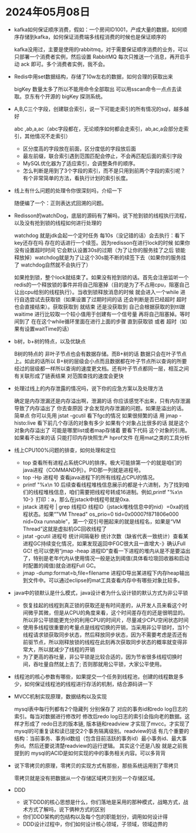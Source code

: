 # 2024年05月08日



- kafka如何保证顺序消费，假如：一个房间ID1001，产成大量的数据，如何顺序存储到kafka，如何保证消费端多线程消费的时候也是保证顺序的

  kafka没用过，主要是使用的rabbitmq，对于需要保证顺序消费的业务，可以只部署一个消费者实例，然后设置 RabbitMQ 每次只推送一个消息，再开启手动 ack 即可。多个消费者实例，我不会。

- Redis中用set数据结构，存储了10w左右的数据，如何合理的获取出来

  bigKey 数量太多了所以不能用命令全部取出 可以用sscan命令一点点去读取。京东有个开源的 bigKey 探测系统。

- A,B,C三个字段，创建联合索引，说一下可能走索引的所有情况的sql，越多越好

  abc ,ab,a,ac（abc字段都在，无论顺序如何都会走索引，ab,ac,a会部分走索引，其他情况不走索引）

  - 区分度高的字段放在前面，区分度低的字段放后面
  - 最左前缀，联合索引遇到范围匹配会停止，不会再匹配后面的索引字段
  - MySQL优化器为了适应索引，会调整条件的顺序。
  - 怎么判断是用到了3个字段的索引，而不是只用到前两个字段的索引呢？有个非常简单的方法，看执行计划的索引长度。

- 线上有什么问题的处理令你很深刻吗，介绍一下

  随便编了一个：正则表达式回溯的问题。

- Redisson的watchDog，底层的源码有了解吗，说下抢到锁的线程执行流程，以及没有抢到锁的线程如何进行处理的

  watchdog 就是jdk会起一个定时任务 每10s（没记错的话）会去执行：看下key还存在吗 存在的话进行一个续签。因为redisson在进行lock的时候 如果你没有设置超时时间 它会默认设置30s的过期（为了让你的服务挂了之后 锁能释放掉）watchdog就是为了让这个30s能不断的续签下去（如果你的服务挂了 watchdog自然就不会执行了）

  如果抢到锁，整个lock就结束了。如果没有抢到锁的话。首先会注册监听一个redis的一个释放锁的事件并将自己阻塞掉（目的是为了不占用cpu，阻塞自己让出cpu给别的线程执行）。当收到锁释放消息的时候 就会进入一个while 进行自选尝试去获取锁（如果设置了过期时间的话 还会判断是否已经超时 超时也会直接结束）。获取获取到 就结束 还是没获取到 自己会根据获取的到ttl跟waitime 进行比较取一个较小值用于创建有一个信号量 再将自己阻塞掉。等时间到了 在在这个while循环里面在进行上面的步骤 直到获取锁 或者 超时（如果有设置waitTime的话）

- b树，b+树的特点，以及优缺点

  B树的特点的 非叶子节点也会有数据存储。而B+树的话 数据只会在叶子节点上。如此的话所以 B+树的层级会小点而且数据都在叶子节点所以查询的所要经过的层级都一样所以查询的速度更文档。还有叶子节点都同一层，相互之间有关联形成了链表结果 对范围查找的速度会更快

- 处理过线上的内存泄露的情况吗，说下你的应急方案以及处理方法

  确定是内存泄漏还是内存溢出啊，泄漏的话 你应该感觉不出来，只有内存泄漏导致了内存溢出了 你去查原因 才会发现内存泄漏的问题。如果是溢出的话。简单点 你可以先用 jstat -gcutil 看下fgc的情况 如果很频繁的话 用 jmap -histo:live 看下前几个存活的对象有多少 如果有个对象占比很多的话 就是这个对象内存溢出了 可能是哪里list或者map存储着 要看下代码 这个对象的引用。如果看不出来的话 只能打印内存快照生产 hprof文件 在用mat之类的工具分析

- 线上CPU100%问题的排查，如何处理和定位

  - top 查看所有进程占系统CPU的排序。极大可能排第一个的就是咱们的java进程（COMMAND列）。PID那一列就是进程号。
  - top -Hp 进程号 查看java进程下的所有线程占CPU的情况。
  - printf "%x\n 10 后续查看线程堆栈信息展示的都是十六进制，为了找到咱们的线程堆栈信息，咱们需要把线程号转成16进制。例如,printf "%x\n 10-》打印：a，那么在jstack中线程号就是0xa.
  - jstack 进程号 | grep 线程ID 线程ID（jstack堆栈信息中的nid）=0xa的线程状态。如果“"VM Thread" os_prio=0 tid=0x00007f871806e000 nid=0xa runnable”，第一个双引号圈起来的就是线程名，如果是“VM Thread”这就是虚拟机GC回收线程了
  - jstat -gcutil 进程号 统计间隔毫秒 统计次数（缺省代表一致统计）查看某进程GC持续变化情况，如果发现返回中FGC很大且一直增大-》确认Full GC! 也可以使用“jmap -heap 进程ID”查看一下进程的堆内从是不是要溢出了，特别是老年代内从使用情况一般是达到阈值(具体看垃圾回收器和启动时配置的阈值)就会进程Full GC。
  - jmap -dump:format=b,file=filename 进程ID导出某进程下内存heap输出到文件中。可以通过eclipse的mat工具查看内存中有哪些对象比较多。

- java中的锁默认是什么模式，java设计者为什么设计锁的默认方式为非公平锁

  - 恢复挂起的线程到真正锁的获取还是有时间差的，从开发人员来看这个时间微乎其微，但是从CPU的角度来看，这个时间差存在的还是很明显的。所以非公平锁能更充分的利用CPU的时间片，尽量减少CPU空闲状态时间
  - 使用多线程很重要的考量点是线程切换的开销，当采用非公平锁时，当1个线程请求锁获取同步状态，然后释放同步状态，因为不需要考虑是否还有前驱节点，所以刚释放锁的线程在此刻再次获取同步状态的概率就变得非常大，所以就减少了线程的开销
  - 为了更高的吞吐量，非公平锁是比较合适的，因为节省很多线程切换时间，吞吐量自然就上去了; 否则那就用公平锁，大家公平使用。

- 线程池的核心参数有哪些，如果提交一个任务到线程池，创建的线程数是多少，如何保证线程池的线程进行存活的机制，结合源码讲一下

- MVCC机制实现原理，数据结构以及实现

  mysql表中每行列都有2个隐藏列 分别保存了 对应的事务id和redo log日志的索引。每当对数据进行修改时 修改后redo log日志的索引会指向老的数据。这样才形成了 redo日志的版本链, 版本链和readview 才实现了mvcc。才实现了mysql的可重复读和读已提交2个事务隔离级别。readview的话 有几个重要的结构：当前事务、事务id数组（包含目前活跃的事务id）最小事务id、最大事务id。然后还要说清楚readview的运行逻辑。 其实这个还是八股  就是之前我提到的 mysql的ACID是如何实现的中的事务相关内容。可以多背背

- 说下零拷贝的原理，零拷贝的实现方式有那些，那些系统运用到了零拷贝

  零拷贝就是没有把数据从一个存储区域拷贝到另一个存储区域。

- DDD

  - 说下DDD的核心思想是什么，你们落地是采用的那种模式，战略方式，战术方式了解吗，说下俩种方式的区别
  - 你们DDD架构的包结构以及每个包的职能划分，调用如何设计得
  - DDD设计过程中，你们如何设计核心领域，子领域，领域边界的
